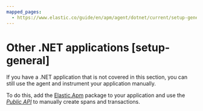 ```yaml
---
mapped_pages:
  - https://www.elastic.co/guide/en/apm/agent/dotnet/current/setup-general.html
---
```


# Other .NET applications [setup-general]

If you have a .NET application that is not covered in this section, you can still use the agent and instrument your application manually.

To do this, add the [Elastic.Apm](https://www.nuget.org/packages/Elastic.Apm) package to your application and use the [*Public API*](/reference/public-api.md) to manually create spans and transactions.

